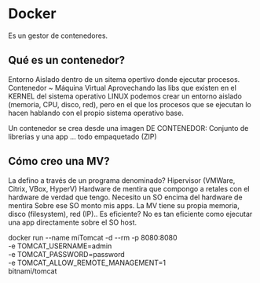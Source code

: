 # Docker 
Es un gestor de contenedores.

## Qué es un contenedor?
Entorno Aislado dentro de un sitema opertivo donde ejecutar procesos.
Contenedor ~ Máquina Virtual
Aprovechando las libs que existen en el KERNEL del sistema operativo LINUX
podemos crear un entorno aislado (memoria, CPU, disco, red), pero en el que los procesos que se ejecutan
lo hacen hablando con el propio sistema operativo base.

Un contenedor se crea desde una imagen DE CONTENEDOR:
Conjunto de librerias y una app ... todo empaquetado (ZIP)

## Cómo creo una MV?
La defino a través de un programa denominado? Hipervisor (VMWare, Citrix, VBox, HyperV)
Hardware de mentira que compongo a retales con el hardware de verdad que tengo.
Necesito un SO encima del hardware de mentira
Sobre ese SO monto mis apps.
La MV tiene su propia memoria, disco (filesystem), red (IP)..
Es eficiente? No es tan eficiente como ejecutar una app directamente sobre el SO host.

docker run --name miTomcat -d --rm -p 8080:8080 \
-e TOMCAT_USERNAME=admin \
-e TOMCAT_PASSWORD=password \
-e TOMCAT_ALLOW_REMOTE_MANAGEMENT=1 \
bitnami/tomcat